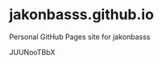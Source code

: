 # jakonbasss.github.io
Personal GitHub Pages site for jakonbasss









































































JUUNooTBbX
